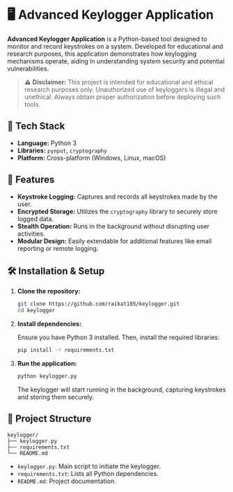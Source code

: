 # 🖥️ Advanced Keylogger Application

**Advanced Keylogger Application** is a Python-based tool designed to monitor and record keystrokes on a system. Developed for educational and research purposes, this application demonstrates how keylogging mechanisms operate, aiding in understanding system security and potential vulnerabilities.

> ⚠️ **Disclaimer:** This project is intended for educational and ethical research purposes only. Unauthorized use of keyloggers is illegal and unethical. Always obtain proper authorization before deploying such tools.

## 🧰 Tech Stack

- **Language:** Python 3
- **Libraries:** `pynput`, `cryptography`
- **Platform:** Cross-platform (Windows, Linux, macOS)

## 🚀 Features

- **Keystroke Logging:** Captures and records all keystrokes made by the user.
- **Encrypted Storage:** Utilizes the `cryptography` library to securely store logged data.
- **Stealth Operation:** Runs in the background without disrupting user activities.
- **Modular Design:** Easily extendable for additional features like email reporting or remote logging.

## 🛠️ Installation & Setup

1. **Clone the repository:**

   ```bash
   git clone https://github.com/raikat105/keylogger.git
   cd keylogger
   ```

2. **Install dependencies:**

   Ensure you have Python 3 installed. Then, install the required libraries:

   ```bash
   pip install -r requirements.txt
   ```

3. **Run the application:**

   ```bash
   python keylogger.py
   ```

   The keylogger will start running in the background, capturing keystrokes and storing them securely.

## 📁 Project Structure

```
keylogger/
├── keylogger.py
├── requirements.txt
└── README.md
```

- `keylogger.py`: Main script to initiate the keylogger.
- `requirements.txt`: Lists all Python dependencies.
- `README.md`: Project documentation.
